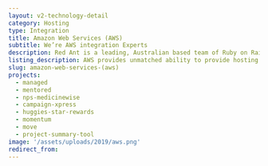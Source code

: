 ```yaml
---
layout: v2-technology-detail
category: Hosting
type: Integration
title: Amazon Web Services (AWS)
subtitle: We’re AWS integration Experts
description: Red Ant is a leading, Australian based team of Ruby on Rails Developers. We’ve worked with hundreds of companies and startups integrate their apps with AWS.
listing_description: AWS provides unmatched ability to provide hosting services for high performing, data-driven websites at a low cost. AWS allows for the development of sophisticated apps that can easily meet the demands of high traffic. When incorporated with Kubernetes container orchestration you have enormously flexibility to dial up and down hosting services depending up demand to the site. Resulting in a reliable high performance hosting at a lower cost. Red Ant can design the optimum hosting application for your website along with the deployment and continuous management to ensure reliable performance regardless of demand spikes.
slug: amazon-web-services-(aws)
projects:
  - managed
  - mentored
  - nps-medicinewise
  - campaign-xpress
  - huggies-star-rewards
  - momentum
  - move
  - project-summary-tool
image: '/assets/uploads/2019/aws.png'
redirect_from:
---
```

